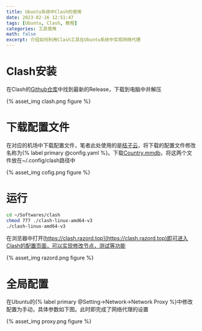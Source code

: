 ```yaml
---
title: Ubuntu系统中Clash的使用
date: 2023-02-16 12:51:47
tags: [Ubuntu, Clash, 教程]
categories: 工具使用
math: false
excerpt: 介绍如何利用Clash工具在Ubuntu系统中实现网络代理
---
```

# Clash安装
在Clash的[Github仓库](https://github.com/Dreamacro/clash/releases)中找到最新的Release，下载到电脑中并解压

{% asset_img clash.png figure %}

# 下载配置文件
在对应的机场中下载配置文件，笔者此处使用的是[桔子云](https://juzi20.com)，将下载的配置文件修改名称为{% label primary @config.yaml %}。下载[Country.mmdb](https://cdn.jsdelivr.net/gh/Dreamacro/maxmind-geoip@release/Country.mmdb)，将这两个文件放在~/.config/clash路径中

{% asset_img cofig.png figure %}

# 运行
```bash
cd ~/Softwares/clash
chmod 777 ./clash-linux-amd64-v3
./clash-linux-amd64-v3
```
在浏览器中打开[https://clash.razord.top](https://clash.razord.top)即可进入Clash的配置页面，可以实现修改节点，测试等功能

{% asset_img razord.png figure %}

# 全局配置
在Ubuntu的{% label primary @Setting->Network->Network Proxy %}中修改配置为手动，具体参数如下图。此时即完成了网络代理的设置

{% asset_img proxy.png figure %}